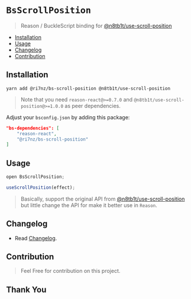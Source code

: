 # `BsScrollPosition`

> Reason / BuckleScript binding for [@n8tb1t/use-scroll-position](https://github.com/n8tb1t/use-scroll-position)

- [Installation](#installation)
- [Usage](#usage)
- [Changelog](#changelog)
- [Contribution](#contribution)

## Installation

```
yarn add @ri7nz/bs-scroll-position @n8tb1t/use-scroll-position
```

> Note that you need `reason-react@>=0.7.0` and `@n8tb1t/use-scroll-position@>=1.0.0` as peer dependencies.

Adjust your `bsconfig.json` by adding this package:

```json
"bs-dependencies": [
    "reason-react",
    "@ri7nz/bs-scroll-position"
]
```

## Usage

```jsx
open BsScrollPosition;

useScrollPosition(effect);
```

> Basically, support the original API from [@n8tb1t/use-scroll-position](https://github.com/n8tb1t/use-scroll-position) but little change the API for make it better use in `Reason`.

## Changelog

- Read [Changelog](https://github.com/ri7nz/rehook/blob/master/packages/bs-scroll-position/CHANGELOG.md).

## Contribution

> Feel Free for contribution on this project.

## Thank You
